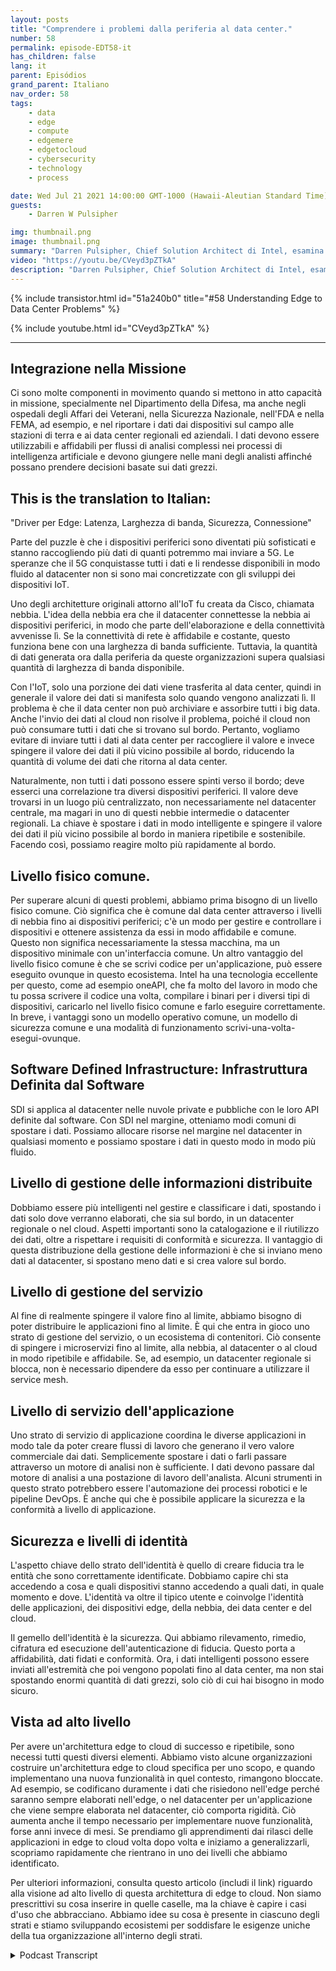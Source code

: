 ```yaml
---
layout: posts
title: "Comprendere i problemi dalla periferia al data center."
number: 58
permalink: episode-EDT58-it
has_children: false
lang: it
parent: Episódios
grand_parent: Italiano
nav_order: 58
tags:
    - data
    - edge
    - compute
    - edgemere
    - edgetocloud
    - cybersecurity
    - technology
    - process

date: Wed Jul 21 2021 14:00:00 GMT-1000 (Hawaii-Aleutian Standard Time)
guests:
    - Darren W Pulsipher

img: thumbnail.png
image: thumbnail.png
summary: "Darren Pulsipher, Chief Solution Architect di Intel, esamina i problemi comuni nelle architetture dal bordo al centro dati che ha osservato e discusso con i clienti del settore pubblico. Egli presenta l'architettura ideale per risolvere questi problemi."
video: "https://youtu.be/CVeyd3pZTkA"
description: "Darren Pulsipher, Chief Solution Architect di Intel, esamina i problemi comuni nelle architetture dal bordo al centro dati che ha osservato e discusso con i clienti del settore pubblico. Egli presenta l'architettura ideale per risolvere questi problemi."
---
```


<div>
{% include transistor.html id="51a240b0" title="#58 Understanding Edge to Data Center Problems" %}

{% include youtube.html id="CVeyd3pZTkA" %}
</div>

---

## Integrazione nella Missione

Ci sono molte componenti in movimento quando si mettono in atto capacità in missione, specialmente nel Dipartimento della Difesa, ma anche negli ospedali degli Affari dei Veterani, nella Sicurezza Nazionale, nell'FDA e nella FEMA, ad esempio, e nel riportare i dati dai dispositivi sul campo alle stazioni di terra e ai data center regionali ed aziendali. I dati devono essere utilizzabili e affidabili per flussi di analisi complessi nei processi di intelligenza artificiale e devono giungere nelle mani degli analisti affinché possano prendere decisioni basate sui dati grezzi.

## This is the translation to Italian:
"Driver per Edge: Latenza, Larghezza di banda, Sicurezza, Connessione"

Parte del puzzle è che i dispositivi periferici sono diventati più sofisticati e stanno raccogliendo più dati di quanti potremmo mai inviare a 5G. Le speranze che il 5G conquistasse tutti i dati e li rendesse disponibili in modo fluido al datacenter non si sono mai concretizzate con gli sviluppi dei dispositivi IoT.

Uno degli architetture originali attorno all'IoT fu creata da Cisco, chiamata nebbia. L'idea della nebbia era che il datacenter connettesse la nebbia ai dispositivi periferici, in modo che parte dell'elaborazione e della connettività avvenisse lì. Se la connettività di rete è affidabile e costante, questo funziona bene con una larghezza di banda sufficiente. Tuttavia, la quantità di dati generata ora dalla periferia da queste organizzazioni supera qualsiasi quantità di larghezza di banda disponibile.

Con l'IoT, solo una porzione dei dati viene trasferita al data center, quindi in generale il valore dei dati si manifesta solo quando vengono analizzati lì. Il problema è che il data center non può archiviare e assorbire tutti i big data. Anche l'invio dei dati al cloud non risolve il problema, poiché il cloud non può consumare tutti i dati che si trovano sul bordo. Pertanto, vogliamo evitare di inviare tutti i dati al data center per raccogliere il valore e invece spingere il valore dei dati il più vicino possibile al bordo, riducendo la quantità di volume dei dati che ritorna al data center.

Naturalmente, non tutti i dati possono essere spinti verso il bordo; deve esserci una correlazione tra diversi dispositivi periferici. Il valore deve trovarsi in un luogo più centralizzato, non necessariamente nel datacenter centrale, ma magari in uno di questi nebbie intermedie o datacenter regionali. La chiave è spostare i dati in modo intelligente e spingere il valore dei dati il più vicino possibile al bordo in maniera ripetibile e sostenibile. Facendo così, possiamo reagire molto più rapidamente al bordo.

## Livello fisico comune.

Per superare alcuni di questi problemi, abbiamo prima bisogno di un livello fisico comune. Ciò significa che è comune dal data center attraverso i livelli di nebbia fino ai dispositivi periferici; c'è un modo per gestire e controllare i dispositivi e ottenere assistenza da essi in modo affidabile e comune. Questo non significa necessariamente la stessa macchina, ma un dispositivo minimale con un'interfaccia comune. Un altro vantaggio del livello fisico comune è che se scrivi codice per un'applicazione, può essere eseguito ovunque in questo ecosistema. Intel ha una tecnologia eccellente per questo, come ad esempio oneAPI, che fa molto del lavoro in modo che tu possa scrivere il codice una volta, compilare i binari per i diversi tipi di dispositivi, caricarlo nel livello fisico comune e farlo eseguire correttamente. In breve, i vantaggi sono un modello operativo comune, un modello di sicurezza comune e una modalità di funzionamento scrivi-una-volta-esegui-ovunque.

## Software Defined Infrastructure: Infrastruttura Definita dal Software

SDI si applica al datacenter nelle nuvole private e pubbliche con le loro API definite dal software. Con SDI nel margine, otteniamo modi comuni di spostare i dati. Possiamo allocare risorse nel margine nel datacenter in qualsiasi momento e possiamo spostare i dati in questo modo in modo più fluido.

## Livello di gestione delle informazioni distribuite

Dobbiamo essere più intelligenti nel gestire e classificare i dati, spostando i dati solo dove verranno elaborati, che sia sul bordo, in un datacenter regionale o nel cloud. Aspetti importanti sono la catalogazione e il riutilizzo dei dati, oltre a rispettare i requisiti di conformità e sicurezza. Il vantaggio di questa distribuzione della gestione delle informazioni è che si inviano meno dati al datacenter, si spostano meno dati e si crea valore sul bordo.

## Livello di gestione del servizio

Al fine di realmente spingere il valore fino al limite, abbiamo bisogno di poter distribuire le applicazioni fino al limite. È qui che entra in gioco uno strato di gestione del servizio, o un ecosistema di contenitori. Ciò consente di spingere i microservizi fino al limite, alla nebbia, al datacenter o al cloud in modo ripetibile e affidabile. Se, ad esempio, un datacenter regionale si blocca, non è necessario dipendere da esso per continuare a utilizzare il service mesh.

## Livello di servizio dell'applicazione

Uno strato di servizio di applicazione coordina le diverse applicazioni in modo tale da poter creare flussi di lavoro che generano il vero valore commerciale dai dati. Semplicemente spostare i dati o farli passare attraverso un motore di analisi non è sufficiente. I dati devono passare dal motore di analisi a una postazione di lavoro dell'analista. Alcuni strumenti in questo strato potrebbero essere l'automazione dei processi robotici e le pipeline DevOps. È anche qui che è possibile applicare la sicurezza e la conformità a livello di applicazione.

## Sicurezza e livelli di identità

L'aspetto chiave dello strato dell'identità è quello di creare fiducia tra le entità che sono correttamente identificate. Dobbiamo capire chi sta accedendo a cosa e quali dispositivi stanno accedendo a quali dati, in quale momento e dove. L'identità va oltre il tipico utente e coinvolge l'identità delle applicazioni, dei dispositivi edge, della nebbia, dei data center e del cloud.

Il gemello dell'identità è la sicurezza. Qui abbiamo rilevamento, rimedio, cifratura ed esecuzione dell'autenticazione di fiducia. Questo porta a affidabilità, dati fidati e conformità. Ora, i dati intelligenti possono essere inviati all'estremità che poi vengono popolati fino al data center, ma non stai spostando enormi quantità di dati grezzi, solo ciò di cui hai bisogno in modo sicuro.

## Vista ad alto livello

Per avere un'architettura edge to cloud di successo e ripetibile, sono necessi tutti questi diversi elementi. Abbiamo visto alcune organizzazioni costruire un'architettura edge to cloud specifica per uno scopo, e quando implementano una nuova funzionalità in quel contesto, rimangono bloccate. Ad esempio, se codificano duramente i dati che risiedono nell'edge perché saranno sempre elaborati nell'edge, o nel datacenter per un'applicazione che viene sempre elaborata nel datacenter, ciò comporta rigidità. Ciò aumenta anche il tempo necessario per implementare nuove funzionalità, forse anni invece di mesi. Se prendiamo gli apprendimenti dai rilasci delle applicazioni in edge to cloud volta dopo volta e iniziamo a generalizzarli, scopriamo rapidamente che rientrano in uno dei livelli che abbiamo identificato.

Per ulteriori informazioni, consulta questo articolo (includi il link) riguardo alla visione ad alto livello di questa architettura di edge to cloud. Non siamo prescrittivi su cosa inserire in quelle caselle, ma la chiave è capire i casi d'uso che abbracciano. Abbiamo idee su cosa è presente in ciascuno degli strati e stiamo sviluppando ecosistemi per soddisfare le esigenze uniche della tua organizzazione all'interno degli strati.



<details>
<summary> Podcast Transcript </summary>

<p></p>

</details>
